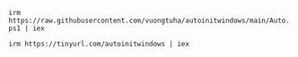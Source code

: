```irm https://raw.githubusercontent.com/vuongtuha/autoinitwindows/main/Auto.ps1 | iex```


```irm https://tinyurl.com/autoinitwindows | iex```
